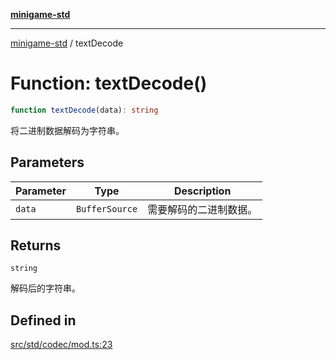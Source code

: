 [**minigame-std**](../README.md)

***

[minigame-std](../README.md) / textDecode

# Function: textDecode()

```ts
function textDecode(data): string
```

将二进制数据解码为字符串。

## Parameters

| Parameter | Type | Description |
| ------ | ------ | ------ |
| `data` | `BufferSource` | 需要解码的二进制数据。 |

## Returns

`string`

解码后的字符串。

## Defined in

[src/std/codec/mod.ts:23](https://github.com/JiangJie/minigame-std/blob/8633d80114dee6c79033ec094d8233bd8263bedc/src/std/codec/mod.ts#L23)

